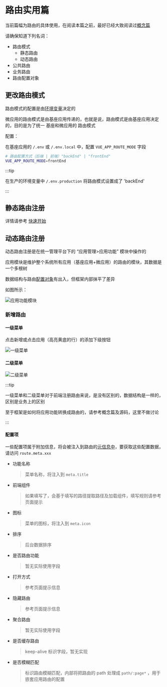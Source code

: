 # 路由实用篇

当前篇幅为路由的具体使用，在阅读本篇之前，最好已经大致阅读过[概念篇](./routerConcept.md)

请确保知道下列名词：

* 路由模式
    - 静态路由
    - 动态路由
* 公共路由
* 业务路由
* 路由配置对象

## 更改路由模式

路由模式的配置是由[环境变量](../environmentVar.md)决定的

微应用的路由模式是由基座应用传递的，也就是说，路由模式是由基座应用决定的，目的是为了统一 基座和微应用的 路由模式

配置：

在基座应用的 `/.env` 或 `/.env.local` 中，配置 `VUE_APP_ROUTE_MODE` 字段

```zsh
# 路由配置方式（后端 | 前端）"backEnd" | "frontEnd"
VUE_APP_ROUTE_MODE=frontEnd
```

:::tip

在生产的环境变量中 `/.env.production` 将路由模式设置成了 'backEnd'

:::

## 静态路由注册

详情请参考 [快速开始](../quickStart.md)

## 动态路由注册

动态路由注册是在统一管理平台下的 “应用管理>应用功能” 模块中操作的

应用模块是维护整个系统所有应用（基座应用+微应用）的路由的模块，其数据是一个多根树

数据结构与路由[配置对象](./routerConcept.md#配置对象)有出入，但框架内部抹平了差异

如图所示：

![应用功能模块](/images/realize/应用功能模块.png)

### 新增路由

#### 一级菜单

点击新增或点击应用（高亮黄底的行）的添加下级按钮

![一级菜单](/images/realize/一级菜单.png)

#### 二级菜单

![二级菜单](/images/realize/二级菜单.png)

:::tip

一级菜单和二级菜单对于前端注册路由来说，是没有区别的，数据结构是一样的，区别是业务上的区别

至于框架是如何将应用功能转换成路由的，请参考概念篇及源码，这里不做讨论

:::

#### 配置项

一些配置项属于附加信息，将会被注入到路由的[元信息中](./routerConcept.md#路由元信息)，要获取这些配置数据，请访问 `route.meta.xxx`

* 功能名称
    > 菜单名称，将注入到 `meta.title`

* 前端组件
    > 如果填写了，会基于填写的路径提取路径及加载组件，填写规则请参考页面提示

* 图标
    > 菜单的图标，将注入到 `meta.icon`

* 排序
    > 后台数据排序

* 是否路由功能
    > 暂无实际使用字段

* 打开方式
    > 参考页面提示信息

* 隐藏路由
    > 参考页面提示信息

* 聚合路由
    > 暂无实际使用字段

* 是否缓存路由
    > keep-alive 标识字段，暂无实现

* 是否模糊匹配
    > 标识路由模糊匹配，内部将把路由的 path 处理成 `path/:page*` ，用于嵌套应用路由的配置

